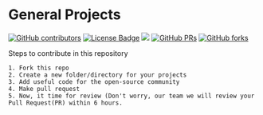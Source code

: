 <h1 align="centre">
    <b>General Projects</b>
</h1>

<a href="https://github.com/codemistic/General-Projects/graphs/contributors"><img alt="GitHub contributors" src="https://img.shields.io/github/contributors/codemistic/General-Projects?color=2b9348"></a>
<a href="https://github.com/codemistic/General-Projects/blob/master/LICENSE"><img src="https://img.shields.io/github/license/codemistic/General-Projects?color=2b9348" alt="License Badge"/></a>
<a hreaf="https://github.com/codemistic/General-Projects/issues"><img src="https://img.shields.io/github/issues/codemistic/General-Projects?color=pink&logo=github"/></a>
[![GitHub PRs](https://img.shields.io/github/issues-pr/codemistic/General-Projects?style=social&logo=github)](https://github.com/codemistic/General-Projects/pulls)           [![GitHub forks](https://img.shields.io/github/forks/codemistic/General-Projects?logo=git)](https://github.com/codemistic/General-Projects/network)                        


Steps to contribute in this repository

    1. Fork this repo
    2. Create a new folder/directory for your projects
    3. Add useful code for the open-source community
    4. Make pull request
    5. Now, it time for review (Don't worry, our team we will review your Pull Request(PR) within 6 hours.

